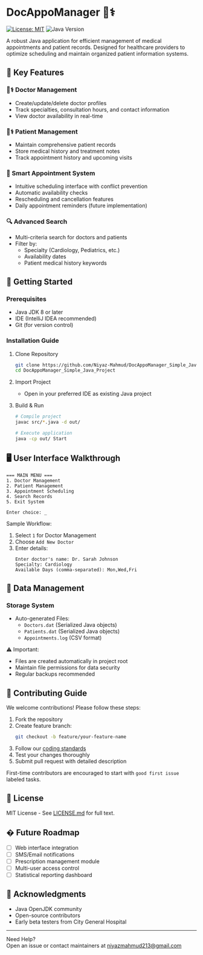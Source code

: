 
# DocAppoManager 🏥⚕️

[![License: MIT](https://img.shields.io/badge/License-MIT-yellow.svg)](https://opensource.org/licenses/MIT)
![Java Version](https://img.shields.io/badge/Java-8%2B-blue)

A robust Java application for efficient management of medical appointments and patient records. Designed for healthcare providers to optimize scheduling and maintain organized patient information systems.

## 🌟 Key Features

### 👨⚕️ Doctor Management
- Create/update/delete doctor profiles
- Track specialties, consultation hours, and contact information
- View doctor availability in real-time

### 👩⚕️ Patient Management
- Maintain comprehensive patient records
- Store medical history and treatment notes
- Track appointment history and upcoming visits

### 📅 Smart Appointment System
- Intuitive scheduling interface with conflict prevention
- Automatic availability checks
- Rescheduling and cancellation features
- Daily appointment reminders (future implementation)

### 🔍 Advanced Search
- Multi-criteria search for doctors and patients
- Filter by:
  - Specialty (Cardiology, Pediatrics, etc.)
  - Availability dates
  - Patient medical history keywords

## 🚀 Getting Started

### Prerequisites
- Java JDK 8 or later
- IDE (IntelliJ IDEA recommended)
- Git (for version control)

### Installation Guide

1. Clone Repository
   ```bash
   git clone https://github.com/Niyaz-Mahmud/DocAppoManager_Simple_Java_Project.git
   cd DocAppoManager_Simple_Java_Project
   ```

2. Import Project
   - Open in your preferred IDE as existing Java project

3. Build & Run
   ```bash
   # Compile project
   javac src/*.java -d out/
   
   # Execute application
   java -cp out/ Start
   ```

## 🖥️ User Interface Walkthrough

```plaintext
=== MAIN MENU ===
1. Doctor Management
2. Patient Management
3. Appointment Scheduling
4. Search Records
5. Exit System

Enter choice: _
```

Sample Workflow:
1. Select `1` for Doctor Management
2. Choose `Add New Doctor`
3. Enter details:
   ```plaintext
   Enter doctor's name: Dr. Sarah Johnson
   Specialty: Cardiology
   Available Days (comma-separated): Mon,Wed,Fri
   ```

## 💾 Data Management

### Storage System
- Auto-generated Files:
  - `Doctors.dat` (Serialized Java objects)
  - `Patients.dat` (Serialized Java objects)
  - `Appointments.log` (CSV format)

⚠️ Important: 
- Files are created automatically in project root
- Maintain file permissions for data security
- Regular backups recommended

## 🤝 Contributing Guide

We welcome contributions! Please follow these steps:

1. Fork the repository
2. Create feature branch:
   ```bash
   git checkout -b feature/your-feature-name
   ```
3. Follow our [coding standards](CODING_STANDARDS.md)
4. Test your changes thoroughly
5. Submit pull request with detailed description

First-time contributors are encouraged to start with `good first issue` labeled tasks.

## 📜 License

MIT License - See [LICENSE.md](LICENSE.md) for full text.

## � Future Roadmap
- [ ] Web interface integration
- [ ] SMS/Email notifications
- [ ] Prescription management module
- [ ] Multi-user access control
- [ ] Statistical reporting dashboard

## 🙏 Acknowledgments
- Java OpenJDK community
- Open-source contributors
- Early beta testers from City General Hospital

---

Need Help?  
Open an issue or contact maintainers at niyazmahmud213@gmail.com
```
